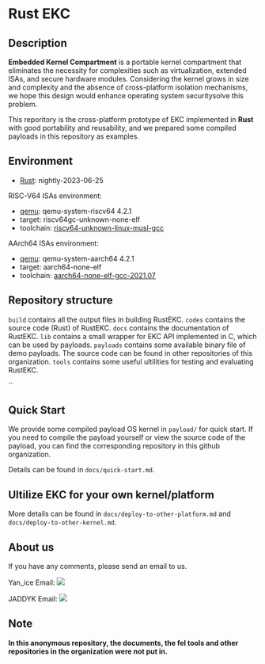 # Rust EKC

## Description
**Embedded Kernel Compartment** is a portable kernel compartment that eliminates the necessity for complexities such as virtualization, extended ISAs, and secure hardware
modules. Considering the kernel grows in size and complexity and the absence
of cross-platform isolation mechanisms, we hope this design would enhance operating system securitysolve this problem.

This reporitory is the cross-platform prototype of EKC implemented in **Rust** with good portability and reusability, and we prepared some compiled payloads in this repository as examples.

## Environment
- [Rust](https://www.rust-lang.org/tools/install): nightly-2023-06-25

RISC-V64 ISAs environment:
- [qemu](https://github.com/qemu/qemu): qemu-system-riscv64 4.2.1
- target: riscv64gc-unknown-none-elf
- toolchain: [riscv64-unknown-linux-musl-gcc](https://github.com/riscv-collab/riscv-gnu-toolchain)

AArch64 ISAs environment:
- [qemu](https://github.com/qemu/qemu): qemu-system-aarch64 4.2.1
- target: aarch64-none-elf
- toolchain: [aarch64-none-elf-gcc-2021.07](https://developer.arm.com/downloads/-/gnu-a/10-3-2021-07)

## Repository structure
`build` contains all the output files in building RustEKC.
`codes` contains the source code (Rust) of RustEKC.
`docs` contains the documentation of RustEKC.
`lib` contains a small wrapper for EKC API implemented in C, which can be used by payloads.
`payloads` contains some available binary file of demo payloads. The source code can be found in other repositories of this organization.
`tools` contains some useful ultilities for testing and evaluating RustEKC.

``

## Quick Start
We provide some compiled payload OS kernel in `payload/` for quick start. If you need to compile the payload yourself or view the source code of the payload, you can find the corresponding repository in this github organization.

Details can be found in `docs/quick-start.md`.

## Ultilize EKC for your own kernel/platform

More details can be found in `docs/deploy-to-other-platform.md` and `docs/deploy-to-other-kernel.md`.

## About us
If you have any comments, please send an email to us.

Yan_ice Email: [![](https://img.shields.io/badge/-yan2364728692@gmail.com-black?logo=gmail&style=flat)](mailto:yan2364728692@gmail.com)

JADDYK Email: [![](https://img.shields.io/badge/-jaddykwind@gmail.com-black?logo=gmail&style=flat)](mailto:jaddykwind@gmail.com)

## Note
**In this anonymous repository, the documents, the fel tools and other repositories in the organization were not put in.**


